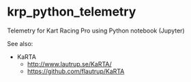 # krp_python_telemetry

Telemetry for Kart Racing Pro using Python notebook (Jupyter)


See also:
- KaRTA
  - http://www.lautrup.se/KaRTA/
  - https://github.com/flautrup/KaRTA
